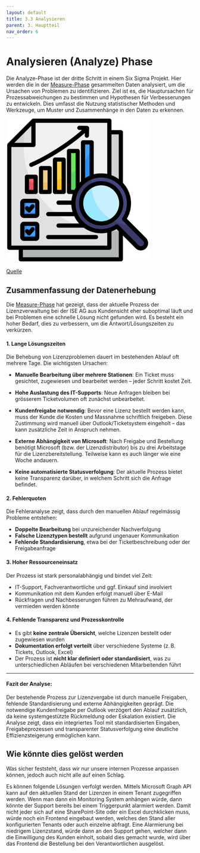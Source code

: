 ```yaml
---
layout: default
title: 3.3 Analysieren
parent: 3. Hauptteil
nav_order: 6
---
```

# Analysieren (Analyze) Phase

Die Analyze-Phase ist der dritte Schritt in einem Six Sigma Projekt. Hier werden die in der [Measure-Phase](./32_measure.md) gesammelten Daten analysiert, um die Ursachen von Problemen zu identifizieren. Ziel ist es, die Hauptursachen für Prozessabweichungen zu bestimmen und Hypothesen für Verbesserungen zu entwickeln. Dies umfasst die Nutzung statistischer Methoden und Werkzeuge, um Muster und Zusammenhänge in den Daten zu erkennen.


![Analyze](../../ressources/images/analyze.png)

[Quelle](../Quellverzeichnis/index.md#analyze-phase)

## Zusammenfassung der Datenerhebung

Die [Measure-Phase](./32_measure.md) hat gezeigt, dass der aktuelle Prozess der Lizenzverwaltung bei der ISE AG aus Kundensicht eher suboptimal läuft und bei Problemen eine schnelle Lösung nicht gefunden wird. 
Es besteht ein hoher Bedarf, dies zu verbessern, um die Antwort/Lösungszeiten zu verkürzen. 
#### 1. **Lange Lösungszeiten**

Die Behebung von Lizenzproblemen dauert im bestehenden Ablauf oft mehrere Tage. Die wichtigsten Ursachen:

- **Manuelle Bearbeitung über mehrere Stationen**: Ein Ticket muss gesichtet, zugewiesen und bearbeitet werden – jeder Schritt kostet Zeit.
    
- **Hohe Auslastung des IT-Supports**: Neue Anfragen bleiben bei grösserem Ticketvolumen oft zunächst unbearbeitet.
    
- **Kundenfreigabe notwendig**: Bevor eine Lizenz bestellt werden kann, muss der Kunde die Kosten und Massnahme schriftlich freigeben. Diese Zustimmung wird manuell über Outlook/Ticketsystem eingeholt – das kann zusätzliche Zeit in Anspruch nehmen.
    
- **Externe Abhängigkeit von Microsoft**: Nach Freigabe und Bestellung benötigt Microsoft (bzw. der Lizenzdistributor) bis zu drei Arbeitstage für die Lizenzbereitstellung. Teilweise kann es auch länger wie eine Woche andauern. 
    
- **Keine automatisierte Statusverfolgung**: Der aktuelle Prozess bietet keine Transparenz darüber, in welchem Schritt sich die Anfrage befindet.

#### 2. **Fehlerquoten**

Die Fehleranalyse zeigt, dass durch den manuellen Ablauf regelmässig Probleme entstehen:

- **Doppelte Bearbeitung** bei unzureichender Nachverfolgung
- **Falsche Lizenztypen bestellt** aufgrund ungenauer Kommunikation
- **Fehlende Standardisierung**, etwa bei der Ticketbeschreibung oder der Freigabeanfrage

#### 3. **Hoher Ressourceneinsatz**

Der Prozess ist stark personalabhängig und bindet viel Zeit:

- IT-Support, Fachverantwortliche und ggf. Einkauf sind involviert
- Kommunikation mit dem Kunden erfolgt manuell über E-Mail
- Rückfragen und Nachbesserungen führen zu Mehraufwand, der vermieden werden könnte    

#### 4. **Fehlende Transparenz und Prozesskontrolle**

- Es gibt **keine zentrale Übersicht**, welche Lizenzen bestellt oder zugewiesen wurden
- **Dokumentation erfolgt verteilt** über verschiedene Systeme (z. B. Tickets, Outlook, Excel)
- Der Prozess ist **nicht klar definiert oder standardisiert**, was zu unterschiedlichen Abläufen bei verschiedenen Mitarbeitenden führt

---

#### **Fazit der Analyse:**  
Der bestehende Prozess zur Lizenzvergabe ist durch manuelle Freigaben, fehlende Standardisierung und externe Abhängigkeiten geprägt. Die notwendige Kundenfreigabe per Outlook verzögert den Ablauf zusätzlich, da keine systemgestützte Rückmeldung oder Eskalation existiert. Die Analyse zeigt, dass ein integriertes Tool mit standardisierten Eingaben, Freigabeprozessen und transparenter Statusverfolgung eine deutliche Effizienzsteigerung ermöglichen kann.

## Wie könnte dies gelöst werden

Was sicher feststeht, dass wir nur unsere internen Prozesse anpassen können, jedoch auch nicht alle auf einen Schlag. 

Es können folgende Lösungen verfolgt werden. 
Mittels Microsoft Graph API kann auf den aktuellen Stand der Lizenzen in einem Tenant zugegriffen werden. 
Wenn man dann ein Monitoring System anhängen würde, dann könnte der Support bereits bei einem Triggerpunkt alarmiert werden. 
Damit nicht jeder sich auf eine SharePoint-Site oder ein Excel durchklicken muss, würde noch ein Frontend eingebaut werden, welches den Stand aller konfigurierten Tenants oder auch einzelne abfragt. 
Eine Alarmierung bei niedrigem Lizenzstand, würde dann an den Support gehen, welcher dann die Einwilligung des Kunden einholt, sobald dies gemacht wurde, wird über das Frontend die Bestellung bei den Verantwortlichen ausgelöst. 



